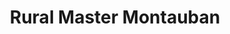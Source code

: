 ---
title: "Rural Master Montauban"
url: /montauban/rural-master-montauban/
shop: à faire soi-même
---